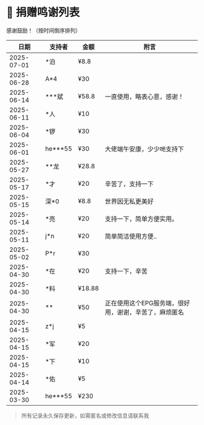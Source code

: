 # 💖 捐赠鸣谢列表

感谢鼓励！（按时间倒序排列）

| 日期       | 支持者       | 金额   | 附言                  |
|------------|--------------|--------|-----------------------|
| 2025-07-01 | *泊 | ¥8.8 |  |
| 2025-06-28 | A*4 | ¥30 |  |
| 2025-06-14 | ***斌 | ¥58.8 | 一直使用，略表心意，感谢！ |
| 2025-06-11 | *人 | ¥10 |  |
| 2025-06-04 | *锣 | ¥30 |  |
| 2025-06-01 | he***55 | ¥30 | 大佬端午安康，少少哋支持下 |
| 2025-05-27 | **龙 | ¥28.8 |  |
| 2025-05-17 | *才 | ¥20 | 辛苦了，支持一下 |
| 2025-05-15 | 深*0 | ¥8.8 | 世界因无私更美好 |
| 2025-05-14 | *亮 | ¥20 | 支持一下，简单方便实用。 |
| 2025-05-11 | j*n | ¥20 | 简单简洁使用方便.. |
| 2025-05-02 | P*r | ¥30 |  |
| 2025-04-30 | *在 | ¥20 | 支持一下，辛苦 |
| 2025-04-30 | *料 | ¥18.88 |  |
| 2025-04-30 | ** | ¥50 | 正在使用这个EPG服务端，很好用，谢谢，辛苦了，麻烦匿名 |
| 2025-04-15 | z*j | ¥5 |  |
| 2025-04-15 | *军 | ¥20 |  |
| 2025-04-15 | *下 | ¥10 |  |
| 2025-04-14 | *佑 | ¥5 |  |
| 2025-03-30 | he***55 | ¥230 |  |

> 所有记录永久保存更新，如需匿名或修改信息请联系我
